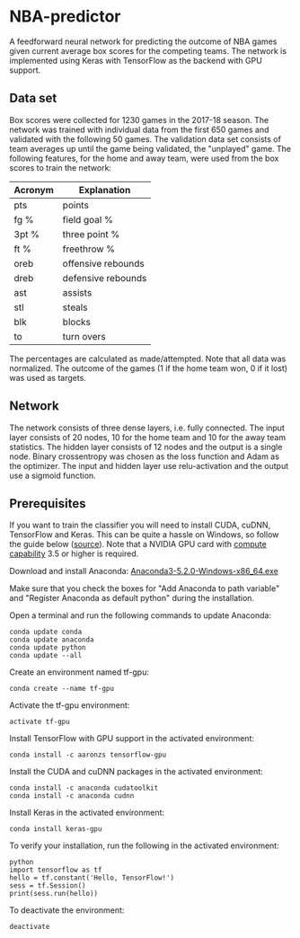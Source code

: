 # NBA-predictor
A feedforward neural network for predicting the outcome of NBA games given current average box scores for the competing teams. The network is implemented using Keras with TensorFlow as the backend with GPU support.

## Data set
Box scores were collected for 1230 games in the 2017-18 season. The network was trained with individual data from the first 650 games and validated with the following 50 games. The validation data set consists of team averages up until the game being validated, the "unplayed" game. The following features, for the home and away team, were used from the box scores to train the network: 

| Acronym | Explanation |
| ------------- | ------------- |
| pts  | points  |
| fg %  | field goal %  |
| 3pt %  | three point %  |
| ft %   | freethrow %  |
| oreb  | offensive rebounds  |
| dreb  | defensive rebounds  |
| ast  | assists  |
| stl  | steals  |
| blk  | blocks  |
| to  | turn overs  |

The percentages are calculated as made/attempted. Note that all data was normalized. The outcome of the games (1 if the home team won, 0 if it lost) was used as targets.

## Network
The network consists of three dense layers, i.e. fully connected. The input layer consists of 20 nodes, 10 for the home team and 10 for the away team statistics. The hidden layer consists of 12 nodes and the output is a single node. Binary crossentropy was chosen as the loss function and Adam as the optimizer. The input and hidden layer use relu-activation and the output use a sigmoid function. 

## Prerequisites
If you want to train the classifier you will need to install CUDA, cuDNN, TensorFlow and Keras. This can be quite a hassle on Windows, so follow the guide below ([source](https://www.pugetsystems.com/labs/hpc/The-Best-Way-to-Install-TensorFlow-with-GPU-Support-on-Windows-10-Without-Installing-CUDA-1187/)). Note that a NVIDIA GPU card with [compute capability](https://developer.nvidia.com/cuda-gpus) 3.5 or higher is required.

Download and install Anaconda:
[Anaconda3-5.2.0-Windows-x86_64.exe](https://repo.continuum.io/archive/Anaconda3-5.2.0-Windows-x86_64.exe)

Make sure that you check the boxes for "Add Anaconda to path variable" and "Register Anaconda as default python" during the installation.

Open a terminal and run the following commands to update Anaconda:
```
conda update conda
conda update anaconda
conda update python
conda update --all
```

Create an environment named tf-gpu:
```
conda create --name tf-gpu
```

Activate the tf-gpu environment:
```
activate tf-gpu
```

Install TensorFlow with GPU support in the activated environment:
```
conda install -c aaronzs tensorflow-gpu
```

Install the CUDA and cuDNN packages in the activated environment:
```
conda install -c anaconda cudatoolkit
conda install -c anaconda cudnn
```

Install Keras in the activated environment:
```
conda install keras-gpu
```

To verify your installation, run the following in the activated environment:
```
python
import tensorflow as tf
hello = tf.constant('Hello, TensorFlow!')
sess = tf.Session()
print(sess.run(hello))
```

To deactivate the environment: 
```
deactivate
```
